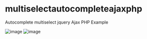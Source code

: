 # multiselectautocompleteajaxphp
Autocomplete multiselect jquery Ajax PHP Example


![image](https://user-images.githubusercontent.com/12736476/224252098-a4adacc6-c747-482a-9211-7f046de835be.png)
![image](https://user-images.githubusercontent.com/12736476/224252207-a2d6703d-e8d7-430a-8f18-b6dd4ada9137.png)
